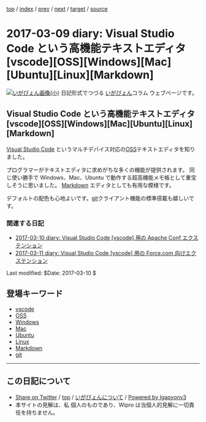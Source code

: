 [top](../index.html) 
 / [index](index.html) 
 / [prev](ig170308.html) 
 / [next](ig170310.html) 
 / [target](http://www.igapyon.jp/igapyon/diary/2017/ig170309.html) 
 / [source](https://github.com/igapyon/diary/blob/master/2017/ig170309.src.md) 

2017-03-09 diary: Visual Studio Code という高機能テキストエディタ [vscode][OSS][Windows][Mac][Ubuntu][Linux][Markdown]
=====================================================================================================
[![いがぴょん画像(小)](http://www.igapyon.jp/igapyon/diary/images/iga200306s.jpg "いがぴょん")](http://www.igapyon.jp/igapyon/diary/memo/memoigapyon.html) 日記形式でつづる [いがぴょん](http://www.igapyon.jp/igapyon/diary/memo/memoigapyon.html)コラム ウェブページです。

## Visual Studio Code という高機能テキストエディタ [vscode][OSS][Windows][Mac][Ubuntu][Linux][Markdown]

[Visual Studio Code](https://code.visualstudio.com/) というマルチデバイス対応の[OSS](../keyword/oss.html)テキストエディタを知りました。

プログラマーがテキストエディタに求めがちな多くの機能が提供されます。
同じ使い勝手で Windows、Mac、Ubuntu で動作する超高機能メモ帳として重宝しそうに思いました。
[Markdown](../keyword/markdown.html) エディタとしても有用な模様です。

デフォルトの配色も心地よいです。[git](../keyword/git.html)クライアント機能の標準搭載も嬉しいです。

### 関連する日記

* [2017-03-10 diary: Visual Studio Code [vscode] 用の Apache Conf エクステンション](http://www.igapyon.jp/igapyon/diary/2017/ig170310.html)
* [2017-03-11 diary: Visual Studio Code [vscode] 用の Force.com 向けエクステンション](http://www.igapyon.jp/igapyon/diary/2017/ig170311.html)

Last modified: $Date: 2017-03-10 $

## 登場キーワード

* [vscode](../keyword/vscode.html)
* [OSS](../keyword/oss.html)
* [Windows](../keyword/windows.html)
* [Mac](../keyword/mac.html)
* [Ubuntu](../keyword/ubuntu.html)
* [Linux](../keyword/linux.html)
* [Markdown](../keyword/markdown.html)
* [git](../keyword/git.html)

----------------------------------------------------------------------------------------------------

## この日記について

* [Share on Twitter](https://twitter.com/intent/tweet?hashtags=igapyon%2Cdiary%2C%E3%81%84%E3%81%8C%E3%81%B4%E3%82%87%E3%82%93%2Cvscode%2COSS%2CWindows%2CMac%2CUbuntu%2CLinux%2CMarkdown%2Cgit&text=Visual+Studio+Code+%E3%81%A8%E3%81%84%E3%81%86%E9%AB%98%E6%A9%9F%E8%83%BD%E3%83%86%E3%82%AD%E3%82%B9%E3%83%88%E3%82%A8%E3%83%87%E3%82%A3%E3%82%BF+%5Bvscode%5D%5BOSS%5D%5BWindows%5D%5BMac%5D%5BUbuntu%5D%5BLinux%5D%5BMarkdown%5D&url=http%3A%2F%2Fwww.igapyon.jp%2Figapyon%2Fdiary%2F2017%2Fig170309.html) / [top](../index.html) / [いがぴょんについて](http://www.igapyon.jp/igapyon/diary/memo/memoigapyon.html) / [Powered by Igapyonv3](https://github.com/igapyon/igapyonv3)
* 本サイトの見解は、私 個人のものであり、Wipro は当個人的見解に一切責任を持ちません。 
